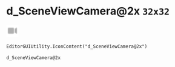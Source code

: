 # d_SceneViewCamera@2x `32x32`
<img src="/img/d_SceneViewCamera.png" width=32 height=32>

``` CSharp
EditorGUIUtility.IconContent("d_SceneViewCamera@2x")
```
```
d_SceneViewCamera@2x
```
